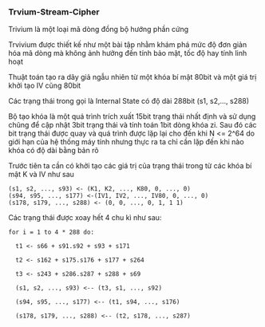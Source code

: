 ### Trvium-Stream-Cipher

Trivium là một loại mã dòng đồng bộ hướng phần cứng

Trvivium được thiết kế như một bài tập nhằm khám phá mức độ đơn giản hóa mã dòng mà không ảnh hưởng đến tính bảo mật, tốc độ hay tính linh hoạt

Thuật toán tạo ra dãy giả ngẫu nhiên từ một khóa bí mật 80bit và một giá trị khởi tạo IV cũng 80bit

Các trạng thái trong gọi là Internal State có độ dài 288bit (s1, s2,..., s288)

Bộ tạo khóa là một quá trình trích xuất 15bit trạng thái nhất định và sử dụng chũng để cập nhật 3bit trạng thái và tính toán 1bit dòng khóa zi. Sau đó các bit trạng thái được quay và quá trình được lặp lại cho đến khi N <= 2^64 do giới hạn của hệ thống máy tính nhưng thực ra ta chỉ cần lặp đến khi nào khóa có độ dài bằng bản rõ

Trước tiên ta cần có khởi tạo các giá trị của trạng thái trong từ các khóa bí mật K và IV như sau

```
(s1, s2, ..., s93) <- (K1, K2, ..., K80, 0, ..., 0)
(s94, s95, ..., s177) <-(IV1, IV2, ..., IV80, 0, ..., 0)
(s178, s179, ..., s288) <- (0, 0, ..., 0, 1, 1 1)
```

Các trạng thái được xoay hết 4 chu kì như sau:

```
for i = 1 to 4 * 288 do:

  t1 <- s66 + s91.s92 + s93 + s171
  
  t2 <- s162 + s175.s176 + s177 + s264
  
  t3 <- s243 + s286.s287 + s288 + s69
  
  (s1, s2, ..., s93) <-- (t3, s1, ..., s92)
  
  (s94, s95, ..., s177) <-- (t1, s94, ..., s176)
  
  (s178, s179, ..., s288) <-- (t2, s178, ..., s287)
```
